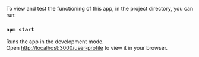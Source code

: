 

To view and test the functioning of this app, in the project directory, you can run:

### `npm start`

Runs the app in the development mode.\
Open [http://localhost:3000/user-profile](http://localhost:3000/user-profile) to view it in your browser.



